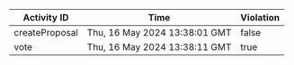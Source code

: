 | Activity ID | Time | Violation |
| --- | --- | --- |
| createProposal | Thu, 16 May 2024 13:38:01 GMT | false |
| vote | Thu, 16 May 2024 13:38:11 GMT | true |